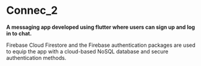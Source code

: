 # Connec_2


<b>A messaging app developed using flutter where users can sign up and log in to chat.</b>

Firebase Cloud Firestore and the Firebase authentication packages are used to equip the app with a cloud-based NoSQL database and secure authentication methods.
